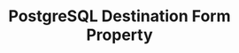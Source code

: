 ---
# -------------------------- #
#        CONTENT TYPE        #
# -------------------------- #

product-type: "connect"
content-type: "api-form"
form-type: "destination"
key: "destination-form-properties-postgresql-object"


# -------------------------- #
#        OBJECT INFO         #
# -------------------------- #

title: "PostgreSQL Destination Form Property"
api-type: "postgres"
display-name: "PostgreSQL"

docs-name: "postgres"
db-type: "postgres"

description: ""


# -------------------------- #
#      OBJECT ATTRIBUTES     #
# -------------------------- #

uses-common-fields: true
## See these fields in _data/connect/common/destination-forms.yml > all-destinations

object-attributes:
  - name: "sslrootcert"
    type: "string"
    required: false
    description: |
      **Optional**: The certificate (typically a CA or server certificate) Stitch should verify the SSL connection against. The connection will succeed only if the server's certificate verifies against the certificate provided.

      **Note**: Providing a certificate via this property isn't required to use SSL. This is only if Stitch should verify the connection against a specific certificate.
    value: |
      "<OPTIONAL_SSL_CERTIFICATE>"
---